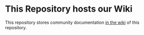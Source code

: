 # This Repository hosts our Wiki

This repository stores community documentation [in the wiki](https://github.com/Islandora/islandora-community/wiki) of this repository.
